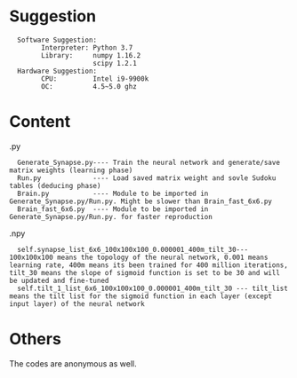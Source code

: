 # Suggestion

      Software Suggestion:
            Interpreter: Python 3.7
            Library:     numpy 1.16.2
                         scipy 1.2.1
      Hardware Suggestion:
            CPU:         Intel i9-9900k 
            OC:          4.5~5.0 ghz
      
# Content

.py

      Generate_Synapse.py---- Train the neural network and generate/save matrix weights (learning phase)
      Run.py             ---- Load saved matrix weight and sovle Sudoku tables (deducing phase)
      Brain.py           ---- Module to be imported in Generate_Synapse.py/Run.py. Might be slower than Brain_fast_6x6.py
      Brain_fast_6x6.py  ---- Module to be imported in Generate_Synapse.py/Run.py. for faster reproduction

.npy

      self.synapse_list_6x6_100x100x100_0.000001_400m_tilt_30--- 100x100x100 means the topology of the neural network, 0.001 means learning rate, 400m means its been trained for 400 million iterations, tilt_30 means the slope of sigmoid function is set to be 30 and will be updated and fine-tuned
      self.tilt_1_list_6x6_100x100x100_0.000001_400m_tilt_30 --- tilt_list means the tilt list for the sigmoid function in each layer (except input layer) of the neural network
      
# Others
The codes are anonymous as well.
